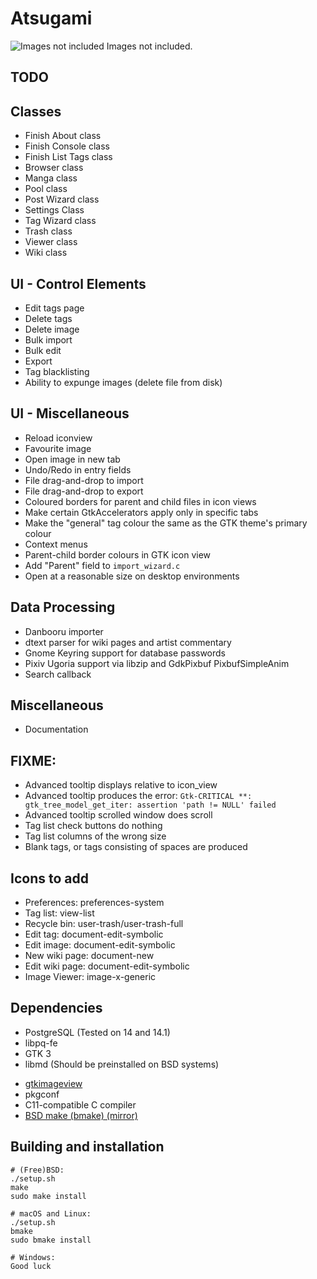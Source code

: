 Atsugami
========
![Images not included](https://github.com/natem-nvsd/atsugami/blob/master/readme_header_picture.png)
Images not included.  

TODO
----

## Classes
* Finish About class
* Finish Console class
* Finish List Tags class
* Browser class
* Manga class
* Pool class
* Post Wizard class
* Settings Class
* Tag Wizard class
* Trash class
* Viewer class
* Wiki class

## UI - Control Elements
* Edit tags page
* Delete tags
* Delete image
* Bulk import
* Bulk edit
* Export
* Tag blacklisting
* Ability to expunge images (delete file from disk)

## UI - Miscellaneous
* Reload iconview
* Favourite image
* Open image in new tab
* Undo/Redo in entry fields
* File drag-and-drop to import
* File drag-and-drop to export
* Coloured borders for parent and child files in icon views
* Make certain GtkAccelerators apply only in specific tabs
* Make the "general" tag colour the same as the GTK theme's primary colour
* Context menus
* Parent-child border colours in GTK icon view
* Add "Parent" field to `import_wizard.c`
* Open at a reasonable size on desktop environments

## Data Processing
* Danbooru importer
* dtext parser for wiki pages and artist commentary
* Gnome Keyring support for database passwords
* Pixiv Ugoria support via libzip and GdkPixbuf PixbufSimpleAnim
* Search callback

## Miscellaneous
* Documentation

FIXME:
------
* Advanced tooltip displays relative to icon\_view
* Advanced tooltip produces the error: `Gtk-CRITICAL **: gtk_tree_model_get_iter: assertion 'path != NULL' failed`
* Advanced tooltip scrolled window does scroll
* Tag list check buttons do nothing
* Tag list columns of the wrong size
* Blank tags, or tags consisting of spaces are produced

Icons to add
----------------
* Preferences: preferences-system
* Tag list: view-list
* Recycle bin: user-trash/user-trash-full
* Edit tag: document-edit-symbolic
* Edit image: document-edit-symbolic
* New wiki page: document-new
* Edit wiki page: document-edit-symbolic
* Image Viewer: image-x-generic

Dependencies
------------
* PostgreSQL (Tested on 14 and 14.1)  
* libpq-fe  
* GTK 3  
* libmd (Should be preinstalled on BSD systems)  
<!--* libdiff (Should be preinstalled on BSD systems)  -->
* [gtkimageview](https://github.com/natem-nvsd/gtkimageview)
* pkgconf
* C11-compatible C compiler
* [BSD make (bmake) (mirror)](https://github.com/natem-nvsd/bmake)

Building and installation
-------------------------

```
# (Free)BSD:
./setup.sh
make
sudo make install

# macOS and Linux:
./setup.sh
bmake
sudo bmake install

# Windows:
Good luck
```  
